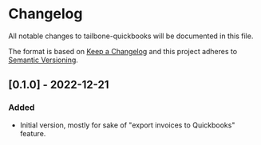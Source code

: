 
# Changelog
All notable changes to tailbone-quickbooks will be documented in this file.

The format is based on [Keep a Changelog](http://keepachangelog.com/en/1.0.0/)
and this project adheres to [Semantic Versioning](http://semver.org/spec/v2.0.0.html).

## [0.1.0] - 2022-12-21
### Added
- Initial version, mostly for sake of "export invoices to Quickbooks" feature.
